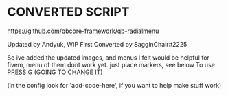 # CONVERTED SCRIPT
https://github.com/qbcore-framework/qb-radialmenu

Updated by Andyuk, WIP
First Converted by SagginChair#2225

So ive added the updated images, and menus I felt would be helpful for fivem, menu of them dont work yet. just place markers, see below
To use PRESS G (GOING TO CHANGE IT)

(in the config look for 'add-code-here', if you want to help make stuff work)


